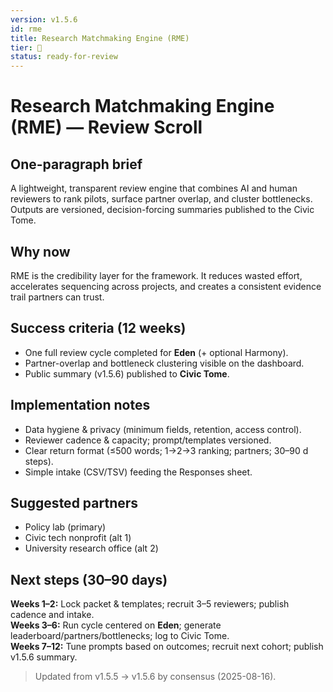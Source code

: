 ```yaml
---
version: v1.5.6
id: rme
title: Research Matchmaking Engine (RME)
tier: 🧭
status: ready-for-review
---
```

# Research Matchmaking Engine (RME) — Review Scroll

## One-paragraph brief
A lightweight, transparent review engine that combines AI and human reviewers to rank pilots, surface partner overlap, and cluster bottlenecks. Outputs are versioned, decision-forcing summaries published to the Civic Tome.

## Why now
RME is the credibility layer for the framework. It reduces wasted effort, accelerates sequencing across projects, and creates a consistent evidence trail partners can trust.

## Success criteria (12 weeks)
- One full review cycle completed for **Eden** (+ optional Harmony).
- Partner-overlap and bottleneck clustering visible on the dashboard.
- Public summary (v1.5.6) published to **Civic Tome**.

## Implementation notes
- Data hygiene & privacy (minimum fields, retention, access control).
- Reviewer cadence & capacity; prompt/templates versioned.
- Clear return format (≤500 words; 1→2→3 ranking; partners; 30–90 d steps).
- Simple intake (CSV/TSV) feeding the Responses sheet.

## Suggested partners
- Policy lab (primary)
- Civic tech nonprofit (alt 1)
- University research office (alt 2)

## Next steps (30–90 days)
**Weeks 1–2:** Lock packet & templates; recruit 3–5 reviewers; publish cadence and intake.  
**Weeks 3–6:** Run cycle centered on **Eden**; generate leaderboard/partners/bottlenecks; log to Civic Tome.  
**Weeks 7–12:** Tune prompts based on outcomes; recruit next cohort; publish v1.5.6 summary.

> Updated from v1.5.5 → v1.5.6 by consensus (2025-08-16).
